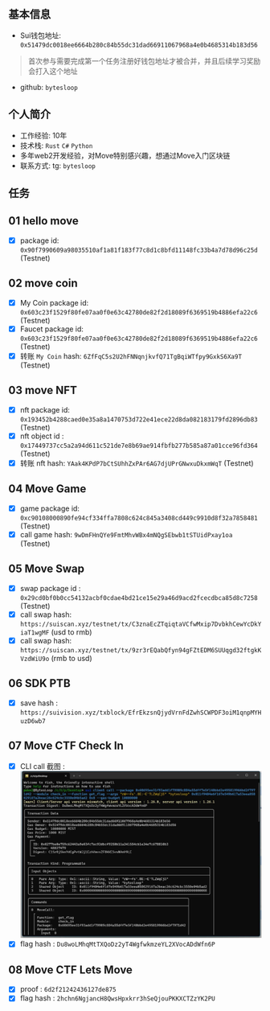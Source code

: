 ## 基本信息
- Sui钱包地址: `0x51479dc0018ee6664b280c84b55dc31dad66911067968a4e0b4685314b183d56`
> 首次参与需要完成第一个任务注册好钱包地址才被合并，并且后续学习奖励会打入这个地址
- github: `bytesloop`

## 个人简介
- 工作经验: 10年
- 技术栈: `Rust` `C#` `Python`
- 多年web2开发经验，对Move特别感兴趣，想通过Move入门区块链
- 联系方式: tg: `bytesloop` 

## 任务

##   01 hello move  
- [x] package id: `0x90f7990609a98035510af1a81f183f77c8d1c8bfd11148fc33b4a7d78d96c25d` (Testnet)

##   02 move coin
- [x] My Coin package id: `0x603c23f1529f80fe07aa0f0e63c42780de82f2d18089f6369519b4886efa22c6` (Testnet)
- [x] Faucet package id: `0x603c23f1529f80fe07aa0f0e63c42780de82f2d18089f6369519b4886efa22c6` (Testnet)
- [x] 转账 `My Coin` hash: `6ZfFqC5s2U2hFNNqnjkvfQ71TgBqiWTfpy9GxkS6Xa9T` (Testnet)

##   03 move NFT
- [x] nft package id: `0x193452b4288caed0e35a8a1470753d722e41ece22d8da082183179fd2896db83` (Testnet)
- [x] nft object id : `0x17449737cc5a2a94d611c521de7e8b69ae914fbfb277b585a87a01cce96fd364` (Testnet)
- [x] 转账 nft hash: `YAak4KPdP7bCtSUhhZxPAr6AG7djUPrGNwxuDkxmWqT` (Testnet)

##   04 Move Game
- [x] game package id: `0xc90108000890fe94cf334ffa7808c624c845a3408cd449c9910d8f32a7858481` (Testnet)
- [x] call game hash: `9wDmFHnQYe9FmtMhvWBx4mNQgSEbwb1tSTUidPxay1oa` (Testnet)

##   05 Move Swap
- [x] swap package id : `0x29cd0bf0b0cc54132acbf0cdae4bd21ce15e29a46d9acd2fcecdbca85d8c7258` (Testnet)
- [x] call swap hash: `https://suiscan.xyz/testnet/tx/C3znaEcZTqiqtaVCfwMxip7DvbkhCewYcDkYiaT1wgMF` (usd to rmb)
- [x] call swap hash: `https://suiscan.xyz/testnet/tx/9zr3rEQabQfyn94gFZtEDM6SUUqgd32ftgkKVzdWiU9o` (rmb to usd)

##   06 SDK PTB
- [x] save hash : `https://suivision.xyz/txblock/EfrEkzsnQjydVrnFdZwhSCWPDF3oiM1qnpMYHuzD6wb7`

##   07 Move CTF Check In
- [x] CLI call 截图 : ![截图](./code/task7_move_ctf_check_in/image.jpg)
- [x] flag hash : `Du8woLMhqMtTXQoDz2yT4WgfwkmzeYL2XVocADdWfn6P`

##   08 Move CTF Lets Move
- [x] proof : `6d2f21242436127de875`
- [x] flag hash : `2hchn6NgjancH8QwsHpxkrr3hSeQjouPKKXCTZzYK2PU`